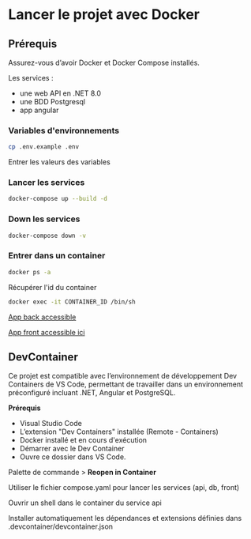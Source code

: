 # Lancer le projet avec Docker

## Prérequis

Assurez-vous d’avoir Docker et Docker Compose installés.

Les services : 
- une web API en .NET 8.0
- une BDD Postgresql
- app angular

### Variables d'environnements

```bash
cp .env.example .env
```

Entrer les valeurs des variables


### Lancer les services

```bash
docker-compose up --build -d
```

### Down les services

```bash
docker-compose down -v
```

### Entrer dans un container 

```bash
docker ps -a
```

Récupérer l'id du container

```bash
docker exec -it CONTAINER_ID /bin/sh
```

[App back accessible](http://localhost:5000/swagger/index.html)
 
[App front accessible ici](http://localhost:4200/browser/)

## DevContainer

Ce projet est compatible avec l’environnement de développement Dev Containers de VS Code, permettant de travailler dans un environnement préconfiguré incluant .NET, Angular et PostgreSQL.

**Prérequis**
- Visual Studio Code
- L’extension "Dev Containers" installée (Remote - Containers)
- Docker installé et en cours d'exécution
- Démarrer avec le Dev Container
- Ouvre ce dossier dans VS Code.

Palette de commande > **Reopen in Container**

Utiliser le fichier compose.yaml pour lancer les services (api, db, front)

Ouvrir un shell dans le container du service api

Installer automatiquement les dépendances et extensions définies dans .devcontainer/devcontainer.json

